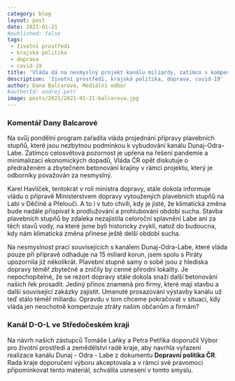 ```yaml
---
category: blog
layout: post
date: 2021-01-21
#published: false
tags: 
 - životní prostředí
 - krajská politika
 - doprava
 - covid-19
title: 'Vláda dá na nesmyslný projekt kanálu miliardy, zatímco s kompenzacemi otálí'
description: 'životní prostředí, krajská politika, doprava, covid-19'
author: Dana Balcarová, Mediální odbor
#authorId: ondrej.petr
image: posts/2021/2021-01-21-balcarova.jpg
---
```


### Komentář Dany Balcarové

Na svůj pondělní program zařadila vláda projednání přípravy plavebních stupňů, které jsou nezbytnou podmínkou k vybudování kanálu Dunaj-Odra-Labe. Zatímco celosvětová pozornost je upřena na řešení pandemie a minimalizaci ekonomických dopadů, Vláda ČR opět diskutuje o předraženém a zbytečném betonování krajiny v rámci projektu, který je odborníky považován za nesmyslný.

Karel Havlíček, tentokrát v roli ministra dopravy, stále dokola informuje vládu o přípravě Ministerstvem dopravy vytoužených plavebních stupňů na Labi v Děčíně a Přelouči. A to i v tuto chvíli, kdy je jisté, že klimatická změna bude nadále přispívat k prodlužování a prohlubování období sucha. Stavba plavebních stupňů by zdaleka nezajistila celoroční splavnění Labe ani za těch stavů vody, na které jsme byli historicky zvyklí, natož do budoucna, kdy nám klimatická změna přinese ještě delší období sucha. 

Na nesmyslnost prací souvisejících s kanálem Dunaj-Odra-Labe, které vláda pouze při přípravě odhaduje na 15 miliard korun, jsem spolu s Piráty upozornila již několikrát. Plavební stupně samy o sobě jsou z hlediska dopravy téměř zbytečné a zničily by cenné přírodní lokality. Je nepochopitelné, že se rezort dopravy stále dokola snaží další betonování našich řek prosadit. Jediný přínos znamená pro firmy, které mají stavbu a další související zakázky zajistit. Umanuté prosazování výstavby kanálu už teď stálo téměř miliardu. Opravdu v tom chceme pokračovat v situaci, kdy vláda jen neochotně kompenzuje ztráty našim občanům a firmám?

### Kanál D-O-L ve Středočeském kraji

Na návrh našich zástupců Tomáše Laňky a Petra Petříka doporučil Výbor pro životní prostředí a zemědělství radě kraje, aby navrhla vyřazení realizace kanálu Dunaj - Odra - Labe
z dokumentu **Dopravní politika ČR**. Rada kraje doporučení výboru akceptovala a v rámci své pravomoci připomínkovat tento materiál, schválila usnesení v tomto smyslu. 
